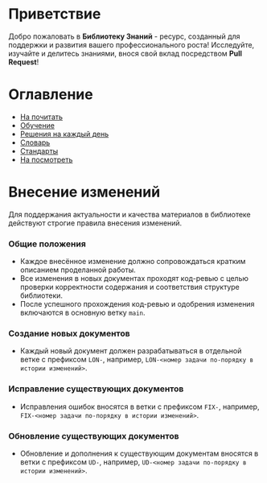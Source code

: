 # Приветствие

Добро пожаловать в **Библиотеку Знаний** - ресурс, созданный для поддержки и развития вашего профессионального роста! Исследуйте, изучайте и делитесь знаниями, внося свой вклад посредством **Pull Request**!

# Оглавление

- [На почитать](на%20почитать/На%20почитать.md)
- [Обучение](обучение/Обучение.md)
- [Решения на каждый день](решения%20на%20каждый%20день/Решения%20на%20каждый%20день.md)
- [Словарь](словарь/Словарь.md)
- [Стандарты](стандарты/Стандарты.md)
- [На посмотреть](На%20посмотреть.md)

# Внесение изменений

Для поддержания актуальности и качества материалов в библиотеке действуют строгие правила внесения изменений.

### Общие положения

- Каждое внесённое изменение должно сопровождаться кратким описанием проделанной работы.
- Все изменения в новых документах проходят код-ревью с целью проверки корректности содержания и соответствия структуре библиотеки.
- После успешного прохождения код-ревью и одобрения изменения включаются в основную ветку `main`.

### Создание новых документов

- Каждый новый документ должен разрабатываться в отдельной ветке с префиксом `LON-`, например, `LON-<номер задачи по-порядку в истории изменений>`.

### Исправление существующих документов

- Исправления ошибок вносятся в ветки с префиксом `FIX-`, например, `FIX-<номер задачи по-порядку в истории изменений>`.

### Обновление существующих документов

- Обновление и дополнения к существующим документам вносятся в ветки с префиксом `UD-`, например, `UD-<номер задачи по-порядку в истории изменений>`.
